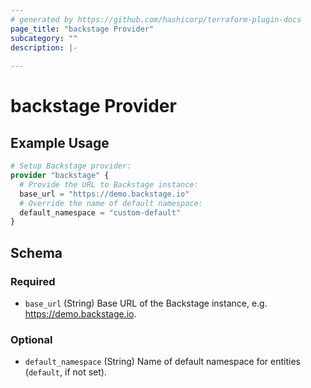 ```yaml
---
# generated by https://github.com/hashicorp/terraform-plugin-docs
page_title: "backstage Provider"
subcategory: ""
description: |-
  
---
```


# backstage Provider



## Example Usage

```terraform
# Setup Backstage provider:
provider "backstage" {
  # Provide the URL to Backstage instance:
  base_url = "https://demo.backstage.io"
  # Override the name of default namespace:
  default_namespace = "custom-default"
}
```

<!-- schema generated by tfplugindocs -->
## Schema

### Required

- `base_url` (String) Base URL of the Backstage instance, e.g. https://demo.backstage.io.

### Optional

- `default_namespace` (String) Name of default namespace for entities (`default`, if not set).
